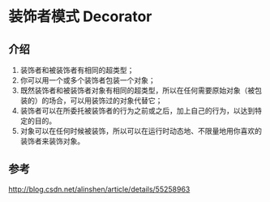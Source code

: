 # 装饰者模式 Decorator

## 介绍

1. 装饰者和被装饰者有相同的超类型；
2. 你可以用一个或多个装饰者包装一个对象；
3. 既然装饰者和被装饰者对象有相同的超类型，所以在任何需要原始对象（被包装的）的场合，可以用装饰过的对象代替它；
4. 装饰者可以在所委托被装饰者的行为之前或之后，加上自己的行为，以达到特定的目的。
5. 对象可以在任何时候被装饰，所以可以在运行时动态地、不限量地用你喜欢的装饰者来装饰对象。

## 参考
http://blog.csdn.net/alinshen/article/details/55258963